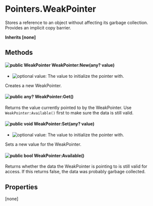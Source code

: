 # Pointers.WeakPointer
Stores a reference to an object without affecting its garbage collection.
Provides an implicit copy barrier.

**Inherits [none]**

## Methods
#### ![public][public] WeakPointer WeakPointer:New(any? value)
- ![optional][optional] value: The value to initialize the pointer with.

Creates a new WeakPointer.


#### ![public][public] any? WeakPointer:Get()


Returns the value currently pointed to by the WeakPointer.
Use `WeakPointer:Available()` first to make sure the data is still valid.


#### ![public][public] void WeakPointer:Set(any? value)
- ![optional][optional] value: The value to initialize the pointer with.

Sets a new value for the WeakPointer.


#### ![public][public] bool WeakPointer:Available()


Returns whether the data the WeakPointer is pointing to is still valid for access.
If this returns false, the data was probably garbage collected.


## Properties
[none]


[public]: https://img.shields.io/badge/%20-public-11b237.svg?style=flat-square
[optional]: https://img.shields.io/badge/%20-optional-0092e6.svg?style=flat-square